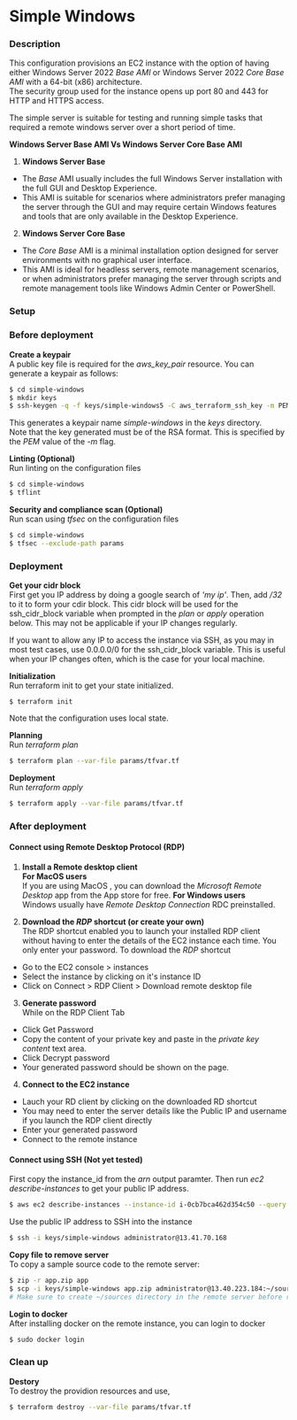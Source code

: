 # Simple Windows
### Description
This configuration provisions an EC2 instance with the option of having either Windows Server 2022 _Base AMI_ or Windows Server 2022 _Core Base AMI_ with a 64-bit (x86) architecture.   
The security group used for the instance opens up port 80 and 443 for HTTP and HTTPS access.  
<!-- It also allows SSH access via the open port 22.   -->

The simple server is suitable for testing and running simple tasks that required a remote windows server over a short period of time.

__Windows Server Base AMI Vs Windows Server Core Base AMI__  
1. __Windows Server Base__
* The _Base_ AMI usually includes the full Windows Server installation with the full GUI and Desktop Experience.
* This AMI is suitable for scenarios where administrators prefer managing the server through the GUI and may require certain Windows features and tools that are only available in the Desktop Experience.
2. __Windows Server Core Base__
* The _Core Base_ AMI is a minimal installation option designed for server environments with no graphical user interface.
* This AMI is ideal for headless servers, remote management scenarios, or when administrators prefer managing the server through scripts and remote management tools like Windows Admin Center or PowerShell.

### Setup
### Before deployment
__Create a keypair__  
A public key file is required for the _aws_key_pair_ resource.
You can generate a keypair as follows:
```bash
$ cd simple-windows
$ mkdir keys
$ ssh-keygen -q -f keys/simple-windows5 -C aws_terraform_ssh_key -m PEM
```
This generates a keypair name _simple-windows_ in the _keys_ directory.  
Note that the key generated must be of the RSA format. This is specified by the _PEM_ value of the _-m_ flag. 

__Linting (Optional)__   
Run linting on the configuration files
```bash
$ cd simple-windows
$ tflint
```

__Security and compliance scan (Optional)__  
Run scan using _tfsec_ on the configuration files
```bash
$ cd simple-windows
$ tfsec --exclude-path params
```

### Deployment
__Get your  cidr block__  
First get you IP address by doing a google search of _'my ip'_. Then, add _/32_ to it to form your cdir block.
This cidr block will be used for the ssh_cidr_block variable when prompted in the _plan_ or _apply_ operation below. This may not be applicable if your IP changes regularly.  

If you want to allow any IP to access the instance via SSH, as you may in most test cases, use 0.0.0.0/0 for the ssh_cidr_block variable. This is useful when your IP changes often, which is the case for your local machine.  

__Initialization__  
Run terraform init to get your state initialized.
```
$ terraform init
```
Note that the configuration uses local state.

__Planning__   
Run _terraform plan_
```bash
$ terraform plan --var-file params/tfvar.tf
```

__Deployment__   
Run _terraform apply_
```bash
$ terraform apply --var-file params/tfvar.tf
```

### After deployment 
#### Connect using Remote Desktop Protocol (RDP)
1. __Install a Remote desktop client__  
__For MacOS users__  
If you are using MacOS , you can download the _Microsoft Remote Desktop_ app from the App store for free. 
__For Windows users__  
Windows usually have _Remote Desktop Connection_ RDC preinstalled. 

2. __Download the _RDP_ shortcut (or create your own)__  
The RDP shortcut enabled you to launch your installed RDP client without having to enter the details of the EC2 instance each time. You only enter your password. 
To download the _RDP_ shortcut
* Go to the EC2 console > instances
* Select the instance by clicking on it's instance ID
* Click on Connect  > RDP Client > Download remote desktop file

3. __Generate password__  
While on the  RDP Client Tab
* Click Get Password 
* Copy the content of your private key and paste in the _private key content_ text area. 
* Click Decrypt password
* Your generated password should be shown on the page. 

4. __Connect to the EC2 instance__  
* Lauch your RD client by clicking on the downloaded RD shortcut 
* You may need to enter the server details like the Public IP and username if you launch the RDP client directly  
* Enter your generated password 
* Connect to the remote instance 

#### Connect using SSH (Not yet tested)
First copy the instance_id from the _arn_ output paramter.
Then run _ec2 describe-instances_ to get your public IP address.
```bash
$ aws ec2 describe-instances --instance-id i-0cb7bca462d354c50 --query "Reservations[0].Instances[0].PublicIpAddress"
```
Use the public IP address to SSH into the instance
```bash
$ ssh -i keys/simple-windows administrator@13.41.70.168
```

__Copy file to remove server__  
To copy a sample source code to the remote server:
```bash
$ zip -r app.zip app
$ scp -i keys/simple-windows app.zip administrator@13.40.223.184:~/sources
# Make sure to create ~/sources directory in the remote server before running the scp command
```

__Login to docker__  
After installing docker on the remote instance, you can login to docker
```bash
$ sudo docker login
```

### Clean up
__Destory__  
To destroy the providion resources and use,
```bash
$ terraform destroy --var-file params/tfvar.tf
```
